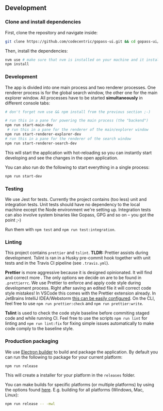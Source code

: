 ## Development

### Clone and install dependencies

First, clone the repository and navigate inside:

```bash
git clone https://github.com/codecentric/gopass-ui.git && cd gopass-ui/
```

Then, install the dependencies:

```bash
nvm use # make sure that nvm is installed on your machine and it installs the requested Node version
npm install
```

### Development

The app is divided into one main process and two renderer processes. One renderer process is for the global search window, the other one for the main explorer window.
All processes have to be started **simultaneously** in different console tabs:

```bash
# don't forget nvm use && npm install from the previous section ;-)

# run this in a pane for powering the main process (the "backend")
npm run start-main-dev
 # run this in a pane for the renderer of the main/explorer window
npm run start-renderer-explorer-dev
# run this in a pane for the renderer of the search window
npm run start-renderer-search-dev
```

This will start the application with hot-reloading so you can instantly start developing and see the changes in the open application.

You can also run do the following to start everything in a single process:

```bash
npm run start-dev
```

### Testing

We use Jest for tests. Currently the project contains (too less) unit and integration tests. Unit tests should have no dependency to the local machine except the Node environment we're setting up. Integration tests can also involve system binaries like Gopass, GPG and so on – you got the point ;-)

Run them with `npm test` and `npm run test:integration`.


### Linting

This project contains `prettier` and `tslint`. **TLDR:** Prettier assists during development. Tslint is ran in a Husky pre-commit hook together with unit tests and in the Travis CI pipeline (see `.travis.yml`).

**Prettier** is more aggressive because it is designed opinionated. It will find and correct more . The only options we decide on are to be found in `.prettierrc`. We use Prettier to enforce and apply code style during development process. Right after saving an edited file it will correct code style mistakes! In VSCode this comes with the Prettier extension already. In JetBrains IntelliJ IDEA/Webstorm [this can be easily configured](https://prettier.io/docs/en/webstorm.html). On the CLI, feel free to use `npm run prettier:check` and `npm run prettier:write`.

**Tslint** is used to check the code style baseline before commiting staged code and while running CI. Feel free to use the scripts `npm run lint` for linting and `npm run lint:fix` for fixing simple issues automatically to make code comply to the baseline style.


### Production packaging

We use [Electron builder](https://www.electron.build/) to build and package the application. By default you can run the following to package for your current platform:

```bash
npm run release
```

This will create a installer for your platform in the `releases` folder.

You can make builds for specific platforms (or multiple platforms) by using the options found [here](https://www.electron.build/cli). E.g. building for all platforms (Windows, Mac, Linux):

```bash
npm run release -- -mwl
```
